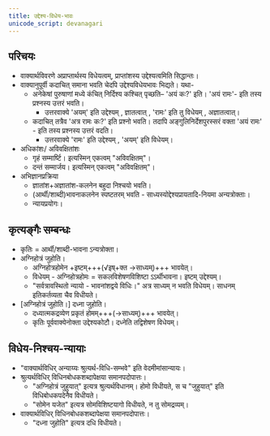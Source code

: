 ```yaml
---
title: उद्देश्य-विधेय-भावः
unicode_script: devanagari
---
```


## परिचयः 
- वाक्यार्थविवरणे अप्राप्तार्थस्य विधेयत्वम्, प्राप्तांशस्य उद्देश्यत्वमिति सिद्धान्तः। 
- वाक्यानुपूर्वी कदाचित् समाना भवति चेदपि उद्देश्यविधेयभावः भिद्यते। यथा- 
  - अनेकेषां पुरुषाणां मध्ये कंचित् निर्दिश्य कश्चित् पृच्छति– 'अयं कः?' इति। 'अयं रामः'- इति तस्य प्रश्नस्य उत्तरं भवति।
    - उत्तरवाक्ये 'अयम्' इति उद्देश्यम् , ज्ञातत्वात् , 'रामः' इति तु विधेयम् , अज्ञातत्वात्।  
  - कदाचित् तत्रैव 'अत्र रामः कः?' इति प्रश्नो भवति। तदापि अङ्गुलिनिर्देशपुरस्सरं वक्ता 'अयं रामः' - इति तस्य प्रश्नस्य उत्तरं वदति।
    - उत्तरवाक्ये 'रामः' इति उद्देश्यम् , 'अयम्' इति विधेयम्। 
- अधिकांशः/ अविवक्षितांशः
  - गृहं सम्मार्ष्टि। इत्यस्मिन् एकत्वम् "अविवक्षितम्"। 
  - दन्तं सम्मार्जय। इत्यस्मिन् एकत्वम् "अविवक्षितम्"।
- अभिज्ञानप्रक्रिया
    - ज्ञातांश+अज्ञातांश-कलनेन बहुदा निश्चयो भवति।
    - (आर्थी/शाब्दी)भावनाकलनेन स्पष्टतरम् भवति - साध्यस्योद्देश्यप्रायतादि-नियमा अन्यत्रोक्ताः।
    - न्यायप्रयोगः।


## कृत्यङ्गैः सम्बन्धः 
- कृतिः = आर्थी/शाब्दी-भावना ऽन्यत्रोक्ता।
- अग्निहोत्रं जुहोति।
  - अग्निहोत्रहोमेन +इष्टम्+++(√इष्+क्त →साध्यम्)+++ भावयेत्।
  - विधेयम् - अग्निहोत्रहोमः = सकलविशेषणविशिष्टा ऽऽर्थीभावना। इष्टम् उद्देश्यम्।
  - "सर्वत्रावस्थितो न्यायो - भावनांशद्वये विधिः।" अत्र साध्यम् न भवति विधेयम्। साधनम् इतिकर्तव्यता चैव विधीयते।
- [अग्निहोत्रं जुहोति।] दध्ना जुहोति।
  - दध्यात्मकद्रव्येण प्रकृतं होमम्+++(→साध्यम्)+++ भावयेत्।
  - कृतिः पूर्ववाक्येनोक्ता उद्देश्यकोटौ। दध्नेति तद्विशेषण विधेयम्।

## विधेय-निश्चय-न्यायाः
- "वाक्यार्थविधिर् अन्याय्यः श्रुत्यर्थ-विधि-सम्भवे" इति वेदमीमांसान्यायः। 
- श्रुत्यर्थविधिर् विधिनबोधकशब्दापेक्षया समानपदोपात्तः।
  - "अग्निहोत्रं जुहुयात्" इत्यत्र श्रुत्यर्थविधानम्। होमो विधीयते, स च "जुहुयात्" इति विधिबोधकपदेनैव विधीयते।
  - "सोमेन यजेत" इत्यत्र सोमविशिष्टयागो विधीयते, न तु सोमद्रव्यम्।
- वाक्यार्थविधिर् विधिनबोधकशब्दापेक्षया समानपदोपात्तः।
  - "दध्ना जुहोति" इत्यत्र दधि विधीयते।
